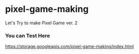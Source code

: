 # pixel-game-making
Let's Try to make Pixel Game ver. 2

### You can Test Here
https://storage.googleapis.com/pixel-game-making/index.html
